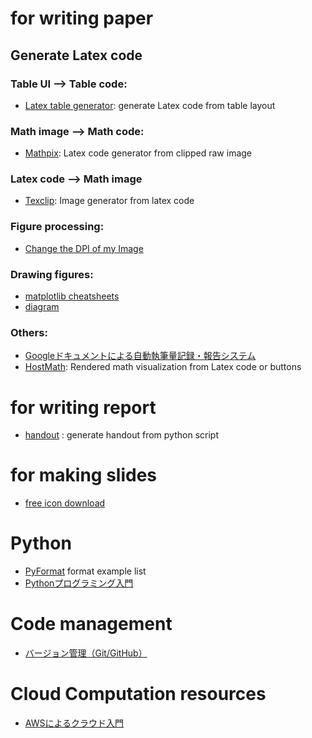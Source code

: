 
# for writing paper

## Generate Latex code
### Table UI --> Table code:  
- [Latex table generator](http://www.tablesgenerator.com/): generate Latex code from table layout

### Math image --> Math code:  
- [Mathpix](https://mathpix.com/): Latex code generator from clipped raw image 

### Latex code --> Math image  
- [Texclip](https://texclip.marutank.net/): Image generator from latex code

### Figure processing:  
- [Change the DPI of my Image](https://convert.town/image-dpi)

### Drawing figures:
- [matplotlib cheatsheets](https://github.com/matplotlib/cheatsheets)  
- [diagram](https://webdemo.myscript.com/views/diagram/)

### Others:  
- [Googleドキュメントによる自動執筆量記録・報告システム](https://kunisatolab.github.io/main/how-to-google-doc.html)  
- [HostMath](http://www.hostmath.com/): Rendered math visualization from Latex code or buttons

# for writing report
- [handout](https://github.com/danijar/handout) : generate handout from python script  

# for making slides
- [free icon download](https://icooon-mono.com/)  

# Python
- [PyFormat](https://pyformat.info/)  format example list
- [Pythonプログラミング入門](https://utokyo-ipp.github.io/index.html)   

# Code management
- [バージョン管理（Git/GitHub）](https://eeic-software1.github.io/2020/git/)

# Cloud Computation resources  
- [AWSによるクラウド入門](https://tomomano.gitlab.io/intro-aws)  



